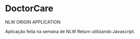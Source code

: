 # DoctorCare
NLW ORIGIN APPLICATION

Aplicação feita na semana de NLW Return utilizando Javascript.
